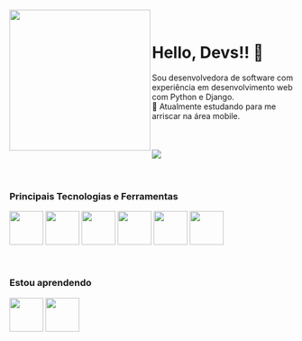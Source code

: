 <img align="left" width="250px" style="margin-top:-20px" src="https://user-images.githubusercontent.com/8058025/171920192-d9243129-8b6b-4134-b1c2-2bf673de45b2.png">
<div dsplay="inline-block">
 
 <h1 align="left">Hello, Devs!! 👋</h1>
  Sou desenvolvedora de software com experiência em desenvolvimento web com Python e Django.</br> 
  🌱 Atualmente estudando para me arriscar na área mobile.</br>
  </br>
  </br>
  </br>
  <a href="https://www.linkedin.com/in/isissoledad" target="_blank"><img src="https://img.shields.io/badge/-LinkedIn-%230077B5?style=for-the-badge&logo=linkedin&logoColor=white" target="_blank"></a>
</div>

</br>
</br>

### Principais Tecnologias e Ferramentas
<img src="https://cdn.jsdelivr.net/gh/devicons/devicon/icons/python/python-original-wordmark.svg" width="60" height="60"/> <img src="https://cdn.jsdelivr.net/gh/devicons/devicon/icons/django/django-plain-wordmark.svg" width="60" height="60"/> <img src="https://cdn.jsdelivr.net/gh/devicons/devicon/icons/postgresql/postgresql-original-wordmark.svg" width="60" height="60"/> <img src="https://cdn.jsdelivr.net/gh/devicons/devicon/icons/mysql/mysql-original-wordmark.svg" width="60" height="60"/> <img src="https://cdn.jsdelivr.net/gh/devicons/devicon/icons/git/git-original-wordmark.svg" width="60" height="60"/> <img src="https://cdn.jsdelivr.net/gh/devicons/devicon/icons/amazonwebservices/amazonwebservices-original-wordmark.svg" width="60" height="60"/>
          

</br>

### Estou aprendendo
<img src="https://cdn.jsdelivr.net/gh/devicons/devicon/icons/swift/swift-original-wordmark.svg" width="60" height="60"/> <img src="https://cdn.jsdelivr.net/gh/devicons/devicon/icons/kotlin/kotlin-original-wordmark.svg" width="60" height="60"/>

</br>

<!--
**isissoledad/isissoledad** is a ✨ _special_ ✨ repository because its `README.md` (this file) appears on your GitHub profile.

Here are some ideas to get you started:

- 🔭 I’m currently working on ...
- 🌱 I’m currently learning ...
- 👯 I’m looking to collaborate on ...
- 🤔 I’m looking for help with ...
- 💬 Ask me about ...
- 📫 How to reach me: ...
- 😄 Pronouns: ...
- ⚡ Fun fact: ...
-->

<!--
<div dsplay="inline-block">
** GitHub Status
<a href="https://github.com/isissoledad/">
  <img align="center" src="https://github-readme-stats.vercel.app/api/top-langs/?username=isissoledad&layout=compact&langs_count=7&theme=buefy" />
</a>
<a href="https://github.com/isissoledad/">
  <img align="center" src="https://github-readme-stats.vercel.app/api?username=isissoledad&show_icons=true&theme=buefy&include_all_commits=true&count_private=true" />
</a>
---
<a href="https://github.com/isissoledad/">
  <img align="center" src="https://github-readme-stats.vercel.app/api/top-langs/?username=isissoledad&layout=compact&langs_count=7&theme=swift" />
</a>
<a href="https://github.com/isissoledad/">
  <img align="center" src="https://github-readme-stats.vercel.app/api?username=isissoledad&show_icons=true&theme=swift&include_all_commits=true&count_private=true" />
</a>
---
</div>
<p align="center">
  <img src="https://c.tenor.com/S4Sz_yvlLn4AAAAC/cats-cat.gif" width="250">
</p>

-->

